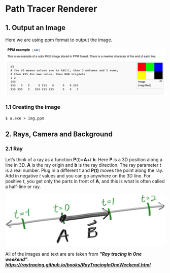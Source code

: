 # Path Tracer Renderer

## 1. Output an Image

Here we are using ppm format to output the image.

![alt text](assets/fig-1.01-ppm.jpg)

### 1.1 Creating the image

`$ a.exe > img.ppm`

## 2. Rays, Camera and Background

### 2.1 Ray

Let’s think of a ray as a function **P**(t)=**A**+_t_ **b**. Here **P** is a 3D position along a line in 3D. **A** is the ray origin and **b** is the ray direction. The ray parameter _t_ is a real number. Plug in a different t and **P(t)** moves the point along the ray. Add in negative _t_ values and you can go anywhere on the 3D line. For positive _t_, you get only the parts in front of **A**, and this is what is often called a half-line or ray.

![alt text](assets/fig-1.02-lerp.jpg)

All of the images and text are are taken from _**"Ray tracing in One weekend"**_.
_**https://raytracing.github.io/books/RayTracingInOneWeekend.html**_
